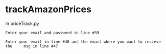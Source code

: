 # trackAmazonPrices

In priceTrack.py


	Enter your email and password in line #39

	Enter your email in line #46 and the email where you want to recieve the 	 msg in line #47 
